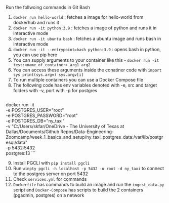 Run the follwoing commands in Git Bash

1. ```docker run hello-world``` : fetches a image for hello-world from dockerhub and runs it
2. ```docker run -it python:3.9``` : fetches a image of python and runs it in interactive mode
3. ```docker run -it ubuntu bash``` : fetches a ubuntu image and runs bash in interactive mode
4. ```docker run -it --entrypoint=bash python:3.9``` : opens bash in python, you can use pip here
5. You can supply arguments to your container like this - ```docker run -it test:<name_of_container> arg1 arg2```
6. You can access these arguments inside the conatiner code with ```import sys print(sys.argv) sys.argv[i]```
7. To run multiple containers you can use a Docker Compose file
8. The following code has env variables denoted with -e, src and target folders with -v, port with -p for  postgres 
    ```
docker run -it \
  -e POSTGRES_USER="root" \
  -e POSTGRES_PASSWORD="root" \
  -e POSTGRES_DB="ny_taxi" \
  -v "C:/Users/skfar/OneDrive - The University of Texas at Dallas/Documents/Github Repos/Data-Engineering-Zoomcamp/week_1_basics_and_setup/ny_taxi_postgres_data:/var/lib/postgresql/data" \
  -p 5432:5432 \
  postgres:13   ```


9. Install PGCLI with ```pip install pgcli```
10. Run ```winpty pgcli -h localhost -p 5432 -u root -d ny_taxi``` to connect to the postgres server on port 5432
11. Check `services.yml` for commands
12. `Dockerfile` has commands to build an image and run the `ingest_data.py` script and `Docker-Compose` has scripts to build the 2 containers (pgadmin, postgres) on a network